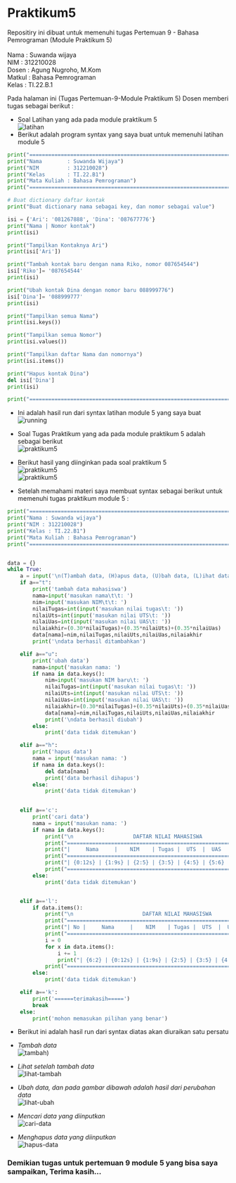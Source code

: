 # Praktikum5


Repositiry ini dibuat untuk memenuhi tugas Pertemuan 9 - Bahasa Pemrograman (Module Praktikum 5)<br><br>
Nama : Suwanda wijaya<br>
NIM : 312210028<br>
Dosen : Agung Nugroho, M.Kom<br>
Matkul : Bahasa Pemrograman<br>
Kelas : TI.22.B.1<br>

Pada halaman ini (Tugas Pertemuan-9-Module Praktikum 5) Dosen memberi tugas sebagai berikut : <br>
* Soal Latihan yang ada pada module praktikum 5<br>
![latihan](img/latihan-praktik5.png)<br>
* Berikut adalah program syntax yang saya buat untuk memenuhi latihan module 5<br>

``` python
print("===================================================================")
print("Nama        : Suwanda Wijaya")
print("NIM         : 312210028")
print("Kelas       : TI.22.B1")
print("Mata Kuliah : Bahasa Pemrograman")
print("===================================================================")

# Buat dictionary daftar kontak
print("Buat dictionary nama sebagai key, dan nomor sebagai value")

isi = {'Ari': '081267888', 'Dina': '087677776'}
print("Nama | Nomor kontak")
print(isi)

print("Tampilkan Kontaknya Ari")
print(isi['Ari'])

print("Tambah kontak baru dengan nama Riko, nomor 087654544")
isi['Riko']= '087654544'
print(isi)

print("Ubah kontak Dina dengan nomor baru 088999776")
isi['Dina']= '088999777'
print(isi)

print("Tampilkan semua Nama")
print(isi.keys())

print("Tampilkan semua Nomor")
print(isi.values())

print("Tampilkan daftar Nama dan nomornya")
print(isi.items())

print("Hapus kontak Dina")
del isi['Dina']
print(isi)

print("===================================================================")
```
* Ini adalah hasil run dari syntax latihan module 5 yang saya buat <br>
![running](img/latihan1.png)<br>

* Soal Tugas Praktikum yang ada pada module praktikum 5 adalah sebagai berikut<br>
![praktikum5](img/tugas-praktik5.png)<br>
* Berikut hasil yang diinginkan pada soal praktikum  5<br>
![praktikum5](img/hasil-prktk.png)<br>
![praktikum5](img/hasilpraktek.png)<br>

* Setelah memahami materi saya membuat syntax sebagai berikut untuk memenuhi tugas praktikum module 5 : <br>
```python
print("===================================================================")
print("Nama : Suwanda wijaya")
print("NIM : 312210028")
print("Kelas : TI.22.B1")
print("Mata Kuliah : Bahasa Pemrograman")
print("===================================================================")


data = {}
while True:
    a = input('\n(T)ambah data, (H)apus data, (U)bah data, (L)ihat data, (C)ari data,(K)eluar  ')
    if a=="t":
        print('tambah data mahasiswa')
        nama=input('masukan nama\t\t: ')
        nim=input('masukan NIM\t\t: ')
        nilaiTugas=int(input('masukan nilai tugas\t: '))
        nilaiUts=int(input('masukan nilai UTS\t: '))
        nilaiUas=int(input('masukan nilai UAS\t: '))
        nilaiakhir=(0.30*nilaiTugas)+(0.35*nilaiUts)+(0.35*nilaiUas)
        data[nama]=nim,nilaiTugas,nilaiUts,nilaiUas,nilaiakhir
        print('\ndata berhasil ditambahkan')

    elif a=="u":
        print('ubah data')
        nama=input('masukan nama: ')
        if nama in data.keys():
            nim=input('masukan NIM baru\t: ')
            nilaiTugas=int(input('masukan nilai tugas\t: '))
            nilaiUts=int(input('masukan nilai UTS\t: '))
            nilaiUas=int(input('masukan nilai UAS\t: '))
            nilaiakhir=(0.30*nilaiTugas)+(0.35*nilaiUts)+(0.35*nilaiUas)
            data[nama]=nim,nilaiTugas,nilaiUts,nilaiUas,nilaiakhir
            print('\ndata berhasil diubah')
        else:
            print('data tidak ditemukan')

    elif a=="h":
        print('hapus data')
        nama = input('masukan nama: ')
        if nama in data.keys():
            del data[nama]
            print('data berhasil dihapus')
        else:
            print('data tidak ditemukan')
        

    elif a=='c':
        print('cari data')
        nama = input('masukan nama: ')
        if nama in data.keys():
            print("\n                   DAFTAR NILAI MAHASISWA                   ")
            print("==============================================================")
            print("|     Nama     |    NIM    | Tugas |  UTS  |  UAS  |  Akhir |")
            print("==============================================================")
            print("| {0:12s} | {1:9s} | {2:5} | {3:5} | {4:5} | {5:6} |".format(nama, nim, nilaiTugas, nilaiUts, nilaiUas, nilaiakhir)) 
            print("==============================================================")
        else:
            print('data tidak ditemukan')


    elif a=='l':
        if data.items():
            print("\n                      DAFTAR NILAI MAHASISWA                    ")
            print("==================================================================")
            print("| No |     Nama     |    NIM    | Tugas |  UTS  |  UAS  |  Akhir |")
            print("==================================================================")
            i = 0
            for x in data.items():
                i += 1
                print("| {6:2} | {0:12s} | {1:9s} | {2:5} | {3:5} | {4:5} | {5:6} |".format(x[0], x[1][0], x[1][1], x[1][2], x[1][3], x[1][4], i))  
            print("==================================================================")
        else:
            print('data tidak ditemukan')

    elif a=='k':
        print('======terimakasih=====')
        break
    else:
        print('mohon memasukan pilihan yang benar')
```
* Berikut ini adalah hasil run dari syntax diatas akan diuraikan satu persatu<br>

* *Tambah data*<br>
![tambah](img/tambah.png))<br>
* *Lihat setelah tambah data*<br>
![lihat-tambah](img/lihat.png)<br>
* *Ubah data, dan pada gambar dibawah adalah hasil dari perubahan data*<br>
![lihat-ubah](img/ubah.png)<br>
* *Mencari data yang diinputkan*<br>
![cari-data](img/cari.png)<br>
* *Menghapus data yang diinputkan*<br>
![hapus-data](img/hapus.png)<br>

### Demikian tugas untuk pertemuan 9 module 5 yang bisa saya sampaikan, Terima kasih...